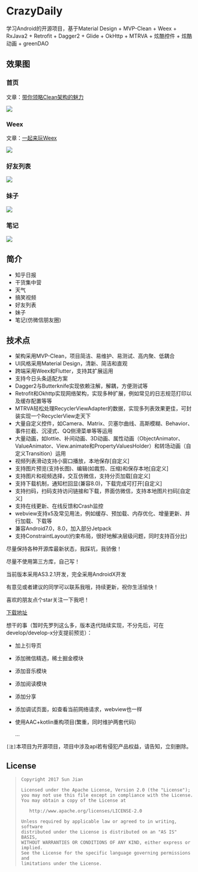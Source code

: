 # CrazyDaily
学习Android的开源项目，基于Material Design + MVP-Clean + Weex + RxJava2 + Retrofit + Dagger2 + Glide + OkHttp + MTRVA + 炫酷控件 + 炫酷动画 + greenDAO

## 效果图
### 首页
文章：[带你领略Clean架构的魅力](http://crazysunj.com/2017/09/25/%E5%B8%A6%E4%BD%A0%E9%A2%86%E7%95%A5Clean%E6%9E%B6%E6%9E%84%E7%9A%84%E9%AD%85%E5%8A%9B/)

![](https://github.com/crazysunj/crazysunj.github.io/blob/master/img/app_crazydaily.gif)

### Weex
文章：[一起来玩Weex](http://crazysunj.com/2018/03/16/%E4%B8%80%E8%B5%B7%E6%9D%A5%E7%8E%A9Weex/)

![](https://github.com/crazysunj/crazysunj.github.io/blob/master/img/demo_weex.gif)

### 好友列表

![](https://github.com/crazysunj/crazysunj.github.io/blob/master/img/crazydaily_anim.gif)

### 妹子

![](https://github.com/crazysunj/crazysunj.github.io/blob/master/img/crazydaily_photo.gif)

### 笔记

![](https://github.com/crazysunj/crazysunj.github.io/blob/master/img/gif_note.gif)

## 简介
* 知乎日报
* 干货集中营
* 天气
* 搞笑视频
* 好友列表
* 妹子
* 笔记(仿微信朋友圈)

## 技术点
* 架构采用MVP-Clean，项目简洁、易维护、易测试、高内聚、低耦合
* UI风格采用Material Design，清新、简洁和直观
* 跨端采用Weex和Flutter，支持其扩展运用
* 支持今日头条适配方案
* Dagger2与Butterknife实现依赖注解，解耦，方便测试等
* Retrofit和Okhttp实现网络架构，实现多种扩展，例如常见的日志规范打印以及缓存配置等等
* MTRVA轻松处理RecyclerViewAdapter的数据，实现多列表效果更佳，可封装实现一个RecyclerView走天下
* 大量自定义控件，如Camera、Matrix、贝塞尔曲线、高斯模糊、Behavior、事件拦截、沉浸式、QQ侧滑菜单等等运用
* 大量动画，如lottie、补间动画、3D动画、属性动画（ObjectAnimator、ValueAnimator、View.animate和PropertyValuesHolder）和转场动画（自定义Transition）运用
* 视频列表滑动支持小窗口播放，本地保存\[自定义\]
* 支持图片预览(支持长图)、编辑(如裁剪、压缩)和保存本地\[自定义\]
* 支持图片和视频选择，交互仿微信，支持分页加载\[自定义\]
* 支持下载机制，通知栏回显(兼容8.0)，下载完成可打开\[自定义\]
* 支持扫码，扫码支持访问链接和下载，界面仿微信，支持本地图片扫码\[自定义\]
* 支持在线更新、在线反馈和Crash监控
* webview支持x5及常见用法，例如缓存、预加载、内存优化、增量更新、并行加载、下载等
* 兼容Android7.0，8.0，加入部分Jetpack
* 支持ConstraintLayout(约束布局，很好地解决层级问题，同时支持百分比)

尽量保持各种开源库最新状态，我踩坑，我骄傲！

尽量不使用第三方库，自己写！

当前版本采用AS3.2.1开发，完全采用AndroidX开发

有意见或者建议的同学可以联系我哦，持续更新，祝你生活愉快！

喜欢的朋友点个star关注一下我吧！

[下载地址](https://www.pgyer.com/EbHS "https://www.pgyer.com/EbHS")

想干的事（暂时先罗列这么多，版本迭代陆续实现，不分先后，可在develop/develop-x分支提前预览）：
* 加上引导页
* 添加微信精选，稀土掘金模块
* 添加音乐模块
* 添加阅读模块
* 添加分享
* 添加调试页面，如查看当前网络请求，webview也一样
* 使用AAC+kotlin重构项目(繁重，同时维护两套代码)

    ...

`[注]`本项目为开源项目，项目中涉及api若有侵犯产品权益，请告知，立刻删除。
## License

> ```
> Copyright 2017 Sun Jian
>
> Licensed under the Apache License, Version 2.0 (the "License");
> you may not use this file except in compliance with the License.
> You may obtain a copy of the License at
>
>    http://www.apache.org/licenses/LICENSE-2.0
>
> Unless required by applicable law or agreed to in writing, software
> distributed under the License is distributed on an "AS IS" BASIS,
> WITHOUT WARRANTIES OR CONDITIONS OF ANY KIND, either express or implied.
> See the License for the specific language governing permissions and
> limitations under the License.
> ```